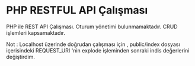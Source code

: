 # PHP RESTFUL API Çalışması

PHP ile REST API Çalışması. Oturum yönetimi bulunmamaktadır. CRUD işlemleri kapsamaktadır. 

Not : Localhost üzerinde doğrudan çalışması için ,
public/index dosyası içerisindeki REQUEST_URI 'nin explode işleminden sonraki indis değerlerini değiştirdim. 